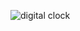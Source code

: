 ![digital clock](https://github.com/truptidhumal04/digital-clock-.github.io/assets/129304851/f25a4a97-8d5c-4204-9f26-e78a01277abb)
